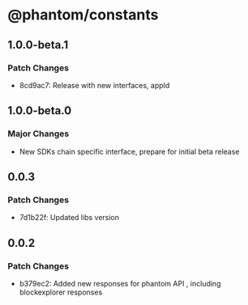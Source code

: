 # @phantom/constants

## 1.0.0-beta.1

### Patch Changes

- 8cd9ac7: Release with new interfaces, appId

## 1.0.0-beta.0

### Major Changes

- New SDKs chain specific interface, prepare for initial beta release

## 0.0.3

### Patch Changes

- 7d1b22f: Updated libs version

## 0.0.2

### Patch Changes

- b379ec2: Added new responses for phantom API , including blockexplorer responses
